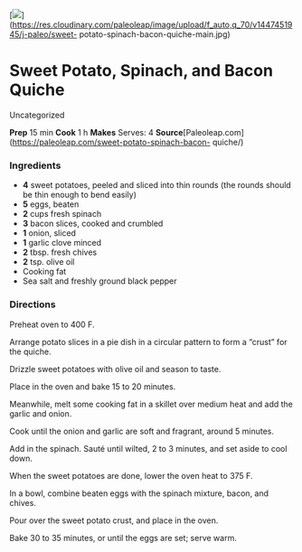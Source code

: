 ﻿

[![](../Images/88554b92-2775-42e5-bc8f-7b762b80fe0e.jpg)](https://res.cloudinary.com/paleoleap/image/upload/f_auto,q_70/v1447451945/j-paleo/sweet-
potato-spinach-bacon-quiche-main.jpg)

#  Sweet Potato, Spinach, and Bacon Quiche

Uncategorized

 **Prep** 15 min **Cook** 1 h **Makes** Serves: 4
**Source**[Paleoleap.com](https://paleoleap.com/sweet-potato-spinach-bacon-
quiche/)

###  Ingredients

  * **4** sweet potatoes, peeled and sliced into thin rounds (the rounds should be thin enough to bend easily)
  *  **5** eggs, beaten
  *  **2** cups fresh spinach
  *  **3** bacon slices, cooked and crumbled
  *  **1** onion, sliced
  *  **1** garlic clove minced
  *  **2** tbsp. fresh chives
  *  **2** tsp. olive oil
  * Cooking fat
  * Sea salt and freshly ground black pepper

###  Directions

Preheat oven to 400 F.

Arrange potato slices in a pie dish in a circular pattern to form a “crust”
for the quiche.

Drizzle sweet potatoes with olive oil and season to taste.

Place in the oven and bake 15 to 20 minutes.

Meanwhile, melt some cooking fat in a skillet over medium heat and add the
garlic and onion.

Cook until the onion and garlic are soft and fragrant, around 5 minutes.

Add in the spinach. Sauté until wilted, 2 to 3 minutes, and set aside to cool
down.

When the sweet potatoes are done, lower the oven heat to 375 F.

In a bowl, combine beaten eggs with the spinach mixture, bacon, and chives.

Pour over the sweet potato crust, and place in the oven.

Bake 30 to 35 minutes, or until the eggs are set; serve warm.


